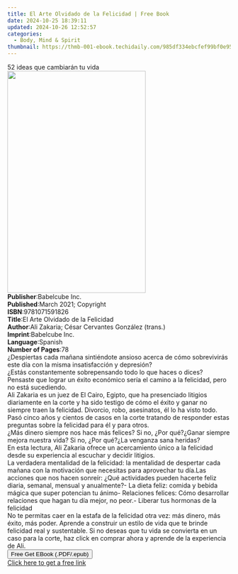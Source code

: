 ```yaml
---
title: El Arte Olvidado de la Felicidad | Free Book
date: 2024-10-25 18:39:11
updated: 2024-10-26 12:52:57
categories:
  - Body, Mind & Spirit
thumbnail: https://thmb-001-ebook.techidaily.com/985df334ebcfef99bf0e95f4e58536cbde9cdbd5c2a2d187cb034ddf54b09456.jpg
---
```

<main id="book-container">
  <div class="flex flex-col">
    <div class="book-brief flex-1 py-6 px-4 sm:p-6 md:py-10 md:px-8">
      <!-- brief-->
      <div class="book-brief-main">52 ideas que cambiarán tu vida</div>
    </div>
    <div
      class="book-meta-info flex-1 grid gap-4 col-start-1 col-end-3 row-start-1 sm:mb-6 sm:grid-cols-4 lg:gap-6 lg:col-start-2 lg:row-end-6 lg:row-span-6 lg:mb-0"
    >
      <div
        class="book-meta-info-left place-content-center mt-4 p-4 text-sm leading-6 col-start-2 col-span-2 dark:text-slate-400"
      >
        <img
          class="w-full h-500 object-cover rounded-lg sm:h-255 sm:col-span-2 lg:col-span-full"
          src="https://img-001-ebook.techidaily.com/311601bd0ac3b36cebf867b3fefbebd84d948002d4f808d5d8108eda4762f75a.jpg"
          alt=""
          width="312"
          height="500"
        />
      </div>
      <div
        class="book-meta-info-right mt-2 col-start-1 row-start-2 col-span-3 self-center"
      >
        <!-- meta data  -->
        <div class="flex flex-col px-4 md:px-8">
          <div class="flex-1">
            <strong>Publisher</strong>:<span class="px-2">Babelcube Inc.</span>
          </div>
          <div class="flex-1">
            <strong>Published</strong>:<span class="px-2"
              >March 2021; Copyright</span
            >
          </div>
          <div class="flex-1">
            <strong>ISBN</strong>:<span class="px-2">9781071591826</span>
          </div>
          <div class="flex-1">
            <strong>Title</strong>:<span class="px-2"
              >El Arte Olvidado de la Felicidad</span
            >
          </div>
          <div class="flex-1">
            <strong>Author</strong>:<span class="px-2"
              >Ali Zakaria; César Cervantes González (trans.)</span
            >
          </div>
          <div class="flex-1">
            <strong>Imprint</strong>:<span class="px-2">Babelcube Inc.</span>
          </div>
          <div class="flex-1">
            <strong>Language</strong>:<span class="px-2">Spanish</span>
          </div>
          <div class="flex-1">
            <strong>Number of Pages</strong>:<span class="px-2">78</span>
          </div>
        </div>
      </div>
    </div>
    <div class="book-description flex-1 py-6 px-4 sm:p-6 md:py-10 md:px-8">
      <div class="book-description-main">
        <div accordion-content="" id="description">
          ¿Despiertas cada mañana sintiéndote ansioso acerca de cómo
          sobrevivirás este día con la misma insatisfacción y depresión?<br />¿Estás
          constantemente sobrepensando todo lo que haces o dices?<br />Pensaste
          que lograr un éxito económico sería el camino a la felicidad, pero no
          está sucediendo. &nbsp;<br />Ali Zakaria es un juez de El Cairo,
          Egipto, que ha presenciado litigios diariamente en la corte y ha sido
          testigo de cómo el éxito y ganar no siempre traen la felicidad.
          Divorcio, robo, asesinatos, él lo ha visto todo.<br />Pasó cinco años
          y cientos de casos en la corte tratando de responder estas preguntas
          sobre la felicidad para él y para otros.<br />¿Más dinero siempre nos
          hace más felices? Si no, ¿Por qué?¿Ganar siempre mejora nuestra vida?
          Si no, ¿Por qué?¿La venganza sana heridas?<br />En esta lectura, Ali
          Zakaria ofrece un acercamiento único a la felicidad desde su
          experiencia al escuchar y decidir litigios.<br />La verdadera
          mentalidad de la felicidad: la mentalidad de despertar cada mañana con
          la motivación que necesitas para aprovechar tu día.Las acciones que
          nos hacen sonreír: ¿Qué actividades pueden hacerte feliz diaria,
          semanal, mensual y anualmente?- La dieta feliz: comida y bebida mágica
          que super potencian tu ánimo- Relaciones felices: Cómo desarrollar
          relaciones que hagan tu día mejor, no peor.- Liberar tus hormonas de
          la felicidad<br />No te permitas caer en la estafa de la felicidad
          otra vez: más dinero, más éxito, más poder. Aprende a construir un
          estilo de vida que te brinde felicidad real y sustentable. Si no
          deseas que tu vida se convierta en un caso para la corte, haz click en
          comprar ahora y aprende de la experiencia de Ali.<br />
        </div>
        <div class="accordion-fader"></div>
      </div>
    </div>
    <div class="book-excerpts flex-1 py-6 px-4 sm:p-6 md:py-10 md:px-8"></div>
    <div
      class="book-about-author flex-1 py-6 px-4 sm:p-6 md:py-10 md:px-8"
    ></div>
    <div class="book-free-get flex-1 py-6 px-4 sm:p-6 md:py-10 md:px-8">
      <button
        id="btn-free-get"
        class="bg-blue-500 hover:bg-blue-700 text-white font-bold py-2 px-4 rounded"
      >
        Free Get EBook (.PDF/.epub)
      </button>
      <div id="countdown-display" class="px-2 text-lg mt-2"></div>
      <a
        id="free-link"
        class="hidden bg-blue-500 hover:bg-blue-700 text-white font-bold py-2 px-4 rounded"
        href="https://www.ebooks.com/en-us/book/210251818/el-arte-olvidado-de-la-felicidad/ali-zakaria/"
        target="_blank"
        >Click here to get a free link</a
      >
    </div>
    <script>
      let countdownTime = 0;
      let countdownInterval = null;
      document
        .getElementById('btn-free-get')
        .addEventListener('click', startCountdown);
      function startCountdown() {
        countdownTime = new Date().getTime() + 60000 * 3;
        countdownInterval = setInterval(updateCountdown, 1000);
        document.getElementById('btn-free-get').disabled = true;
        document
          .getElementById('btn-free-get')
          .classList.add('bg-gray-500', 'cursor-not-allowed');
      }
      function updateCountdown() {
        let currentTime = new Date().getTime();
        let timeLeft = countdownTime - currentTime;
        let secondsLeft = Math.floor(timeLeft / 1000);
        document.getElementById('countdown-display').innerHTML =
          `Remaining time: ${secondsLeft} seconds.`;
        if (secondsLeft <= 0) {
          clearInterval(countdownInterval);
          document.getElementById('btn-free-get').classList.add('hidden');
          document.getElementById('free-link').classList.remove('hidden');
          document.getElementById('countdown-display').innerHTML = '';
        }
      }
    </script>
  </div>
</main>
